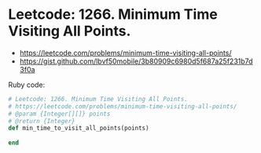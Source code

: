 # Leetcode: 1266. Minimum Time Visiting All Points.

- https://leetcode.com/problems/minimum-time-visiting-all-points/
- https://gist.github.com/lbvf50mobile/3b80909c6980d5f687a25f231b7d3f0a

Ruby code:
```Ruby
# Leetcode: 1266. Minimum Time Visiting All Points.
# https://leetcode.com/problems/minimum-time-visiting-all-points/
# @param {Integer[][]} points
# @return {Integer}
def min_time_to_visit_all_points(points)
    
end
```